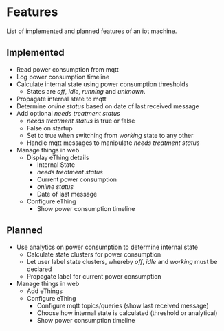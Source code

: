 # Features

List of implemented and planned features of an iot machine.

## Implemented

* Read power consumption from mqtt
* Log power consumption timeline
* Calculate internal state using power consumption thresholds
    * States are _off_, _idle_, _running_ and _unknown_.
* Propagate internal state to mqtt
* Determine _online status_ based on date of last received message
* Add optional _needs treatment status_
    * _needs treatment status_ is true or false
    * False on startup
    * Set to true when switching from _working_ state to any other
    * Handle mqtt messages to manipulate _needs treatment status_
* Manage things in web
    * Display eThing details
        * Internal State
        * _needs treatment status_
        * Current power consumption
        * _online status_
        * Date of last message
    * Configure eThing
        * Show power consumption timeline

## Planned

* Use analytics on power consumption to determine internal state
    * Calculate state clusters for power consumption
    * Let user label state clusters, whereby _off_, _idle_ and _working_ must be declared
    * Propagate label for current power consumption
* Manage things in web
    * Add eThings
    * Configure eThing
        * Configure mqtt topics/queries (show last received message)
        * Choose how internal state is calculated (threshold or analytical)
        * Show power consumption timeline


